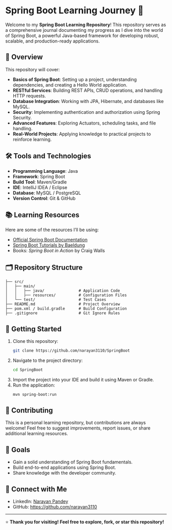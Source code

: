 # Spring Boot Learning Journey 🚀

Welcome to my **Spring Boot Learning Repository**! This repository serves as a comprehensive journal documenting my progress as I dive into the world of Spring Boot, a powerful Java-based framework for developing robust, scalable, and production-ready applications.

## 📌 Overview

This repository will cover:
- **Basics of Spring Boot**: Setting up a project, understanding dependencies, and creating a Hello World application.
- **RESTful Services**: Building REST APIs, CRUD operations, and handling HTTP requests.
- **Database Integration**: Working with JPA, Hibernate, and databases like MySQL.
- **Security**: Implementing authentication and authorization using Spring Security.
- **Advanced Features**: Exploring Actuators, scheduling tasks, and file handling.
- **Real-World Projects**: Applying knowledge to practical projects to reinforce learning.

## 🛠️ Tools and Technologies
- **Programming Language**: Java
- **Framework**: Spring Boot
- **Build Tool**: Maven/Gradle
- **IDE**: IntelliJ IDEA / Eclipse
- **Database**: MySQL / PostgreSQL
- **Version Control**: Git & GitHub

## 📚 Learning Resources
Here are some of the resources I’ll be using:
- [Official Spring Boot Documentation](https://spring.io/projects/spring-boot)
- [Spring Boot Tutorials by Baeldung](https://www.baeldung.com/spring-boot)
- Books: *Spring Boot in Action* by Craig Walls

## 🗂️ Repository Structure
```
├── src/
│   ├── main/
│   │   ├── java/               # Application Code
│   │   ├── resources/          # Configuration Files
│   └── test/                   # Test Cases
├── README.md                   # Project Overview
├── pom.xml / build.gradle      # Build Configuration
├── .gitignore                  # Git Ignore Rules
```

## 🏁 Getting Started

1. Clone this repository:
   ```bash
   git clone https://github.com/narayan3110/SpringBoot
   ```
2. Navigate to the project directory:
   ```bash
   cd SpringBoot
   ```
3. Import the project into your IDE and build it using Maven or Gradle.
4. Run the application:
   ```bash
   mvn spring-boot:run
   ```

## 🤝 Contributing
This is a personal learning repository, but contributions are always welcome! Feel free to suggest improvements, report issues, or share additional learning resources.

## 🎯 Goals
- Gain a solid understanding of Spring Boot fundamentals.
- Build end-to-end applications using Spring Boot.
- Share knowledge with the developer community.

## 🔗 Connect with Me
- LinkedIn: [Narayan Pandey](https://www.linkedin.com/in/narayan-pandey-4b6b3b235)
- GitHub: https://github.com/narayan3110

---

⭐ **Thank you for visiting! Feel free to explore, fork, or star this repository!**
